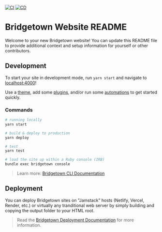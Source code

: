 [![CI](https://github.com/drop-point/drop-point-bridgetown/actions/workflows/ci.yml/badge.svg?branch=main)](https://github.com/drop-point/drop-point-bridgetown/actions/workflows/ci.yml)
[![CD](https://github.com/drop-point/drop-point-bridgetown/actions/workflows/cd.yml/badge.svg?branch=main)](https://github.com/drop-point/drop-point-bridgetown/actions/workflows/cd.yml)


# Bridgetown Website README

Welcome to your new Bridgetown website! You can update this README file to provide additional context and setup information for yourself or other contributors.


## Development

To start your site in development mode, run `yarn start` and navigate to [localhost:4000](https://localhost:4000/)!

Use a [theme](https://github.com/topics/bridgetown-theme), add some [plugins](https://www.bridgetownrb.com/plugins/), and/or run some [automations](https://github.com/topics/bridgetown-automation) to get started quickly.

### Commands

```sh
# running locally
yarn start

# build & deploy to production
yarn deploy

# test
yarn test

# load the site up within a Ruby console (IRB)
bundle exec bridgetown console
```

> Learn more: [Bridgetown CLI Documentation](https://www.bridgetownrb.com/docs/command-line-usage)

## Deployment

You can deploy Bridgetown sites on "Jamstack" hosts (Netlify, Vercel, Render, etc.) or virtually any tranditional web server by simply building and copying the output folder to your HTML root.

> Read the [Bridgetown Deployment Documentation](https://www.bridgetownrb.com/docs/deployment) for more information.
